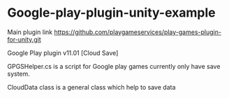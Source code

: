 # Google-play-plugin-unity-example

Main plugin link
https://github.com/playgameservices/play-games-plugin-for-unity.git

Google Play plugin v11.01 [Cloud Save]

GPGSHelper.cs is a script for Google play games
currently only have save system.

CloudData class is a general class which help to save data

